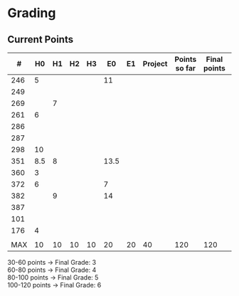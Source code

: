 # Grading

## Current Points

|   #   |  H0  |  H1  |  H2  |  H3  |  E0  |  E1  |  Project |Points so far | Final points | Final grade |
|-------|------|------|------|------|------|------|----------|--------------|--------------|-------------|
|  246  |   5  |      |      |      |   11 |      |          |				|              | 			 |	
|  249  |      |      |      |      |      |      |          |				|			   |			 |
|  269  |      |   7  |      |      |      |      |          |				|			   |			 | 
|  261  |   6  |      |      |      |      |      |          |				|    		   | 			 |
|  286  |      |      |      |      |      |      |          |				|			   |			 |
|  287  |      |      |      |      |      |      |          |				|			   |			 |
|  298  |   10 |      |      |      |      |      |          |				|			   |			 |
|  351  |   8.5|   8  |      |      | 13.5 |      |          |				|			   |		     |
|  360  |   3  |      |      |      |      |      |          |				|			   |			 |
|  372  |   6  |      |      |      |   7  |      |          |				|			   |			 |
|  382  |      |   9  |      |      |  14  |      |          |				|			   |		     |
|  387  |      |      |      |      |      |      |          |				|		       |		     |
|  101  |      |      |      |      |      |      |          |				|			   |		     |
|  176  |   4  |      |      |      |      |      |          |				|			   |		     |
|       |      |      |      |      |      |      |          |				|			   |		     |
|  MAX  |  10  |  10  |  10  |  10  |  20  |  20  |    40    |     120      |	 120	   |	 6   	 |


30-60 points -> Final Grade: 3    
60-80 points -> Final Grade: 4    
80-100 points -> Final Grade: 5    
100-120 points -> Final Grade: 6    
